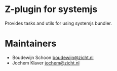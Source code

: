 # Z-plugin for systemjs

Provides tasks and utils for using systemjs bundler.

# Maintainers
* Boudewijn Schoon <boudewijn@zicht.nl>
* Jochem Klaver <jochem@zicht.nl>
